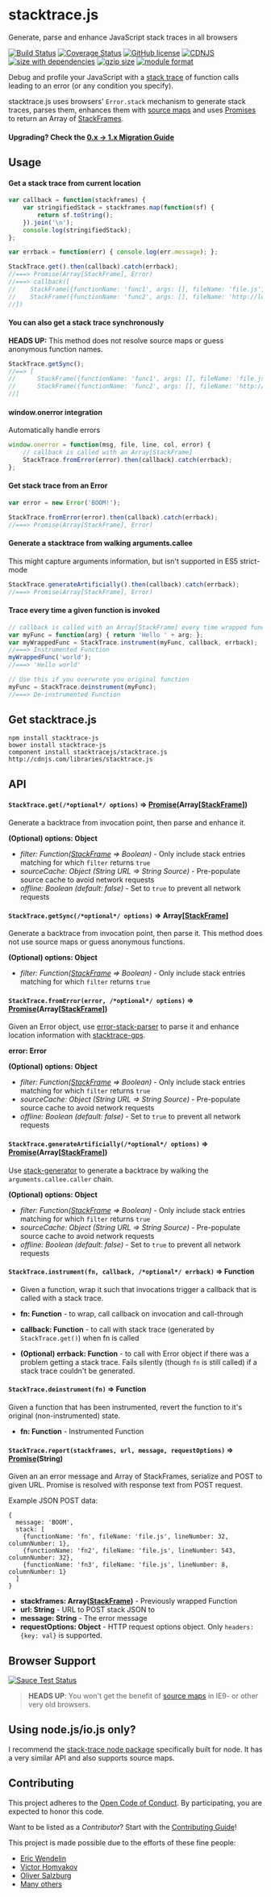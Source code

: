 # stacktrace.js
Generate, parse and enhance JavaScript stack traces in all browsers

[![Build Status](https://img.shields.io/travis/stacktracejs/stacktrace.js/master.svg?style=flat-square)](https://travis-ci.org/stacktracejs/stacktrace.js) 
[![Coverage Status](https://img.shields.io/coveralls/stacktracejs/stacktrace.js.svg?style=flat-square)](https://coveralls.io/r/stacktracejs/stacktrace.js?branch=master) 
[![GitHub license](https://img.shields.io/github/license/stacktracejs/stacktrace.js.svg?style=flat-square)](http://unlicense.org)
[![CDNJS](https://img.shields.io/cdnjs/v/stacktrace.js.svg?style=flat-square)](https://cdnjs.com/libraries/stacktrace.js)
[![size with dependencies](https://img.shields.io/badge/size-29.9k-green.svg?style=flat-square)](https://github.com/stacktracejs/stacktrace.js/releases)
[![gzip size](https://img.shields.io/badge/gzipped-9.1k-green.svg?style=flat-square)](https://github.com/stacktracejs/stacktrace.js/releases)
[![module format](https://img.shields.io/badge/module%20format-umd-lightgrey.svg?style=flat-square&colorB=ff69b4)](https://github.com/stacktracejs/stacktrace.js/releases)

Debug and profile your JavaScript with a [stack trace](http://en.wikipedia.org/wiki/Stack_trace) of function calls leading to an error (or any condition you specify).

stacktrace.js uses browsers' `Error.stack` mechanism to generate stack traces, parses them, enhances them with
[source maps](http://www.html5rocks.com/en/tutorials/developertools/sourcemaps/) and uses
[Promises](https://developer.mozilla.org/en-US/docs/Web/JavaScript/Reference/Global_Objects/Promise)
to return an Array of [StackFrames](https://github.com/stacktracejs/stackframe).

#### Upgrading? Check the [0.x -> 1.x Migration Guide](https://www.stacktracejs.com/#!/docs/v0-migration-guide)

## Usage
#### Get a stack trace from current location
```js
var callback = function(stackframes) {
    var stringifiedStack = stackframes.map(function(sf) {
        return sf.toString();
    }).join('\n');
    console.log(stringifiedStack);
};

var errback = function(err) { console.log(err.message); };

StackTrace.get().then(callback).catch(errback);
//===> Promise(Array[StackFrame], Error)
//===> callback([
//    StackFrame({functionName: 'func1', args: [], fileName: 'file.js', lineNumber: 203, columnNumber: 9}), 
//    StackFrame({functionName: 'func2', args: [], fileName: 'http://localhost:3000/file.min.js', lineNumber: 1, columnNumber: 3284})
//])
```

#### You can also get a stack trace synchronously
**HEADS UP:** This method does not resolve source maps or guess anonymous function names.

```js
StackTrace.getSync();
//==> [
//      StackFrame({functionName: 'func1', args: [], fileName: 'file.js', lineNumber: 203, columnNumber: 9}), 
//      StackFrame({functionName: 'func2', args: [], fileName: 'http://localhost:3000/file.min.js', lineNumber: 1, columnNumber: 3284})
//]
```

#### window.onerror integration
Automatically handle errors
```js
window.onerror = function(msg, file, line, col, error) {
    // callback is called with an Array[StackFrame]
    StackTrace.fromError(error).then(callback).catch(errback);
};
```

#### Get stack trace from an Error
```js
var error = new Error('BOOM!');

StackTrace.fromError(error).then(callback).catch(errback);
//===> Promise(Array[StackFrame], Error)
```

#### Generate a stacktrace from walking arguments.callee
This might capture arguments information, but isn't supported in ES5 strict-mode
```js
StackTrace.generateArtificially().then(callback).catch(errback);
//===> Promise(Array[StackFrame], Error)
```

#### Trace every time a given function is invoked
```js
// callback is called with an Array[StackFrame] every time wrapped function is called
var myFunc = function(arg) { return 'Hello ' + arg; };
var myWrappedFunc = StackTrace.instrument(myFunc, callback, errback);
//===> Instrumented Function
myWrappedFunc('world');
//===> 'Hello world'

// Use this if you overwrote you original function
myFunc = StackTrace.deinstrument(myFunc);
//===> De-instrumented Function
```

## Get stacktrace.js
```
npm install stacktrace-js
bower install stacktrace-js
component install stacktracejs/stacktrace.js
http://cdnjs.com/libraries/stacktrace.js
```

## API

#### `StackTrace.get(/*optional*/ options)` => [Promise](https://developer.mozilla.org/en-US/docs/Web/JavaScript/Reference/Global_Objects/Promise)(Array[[StackFrame](https://github.com/stacktracejs/stackframe)])
Generate a backtrace from invocation point, then parse and enhance it.

**(Optional) options: Object**
* *filter: Function([StackFrame](https://github.com/stacktracejs/stackframe) => Boolean)* - Only include stack entries matching for which `filter` returns `true`
* *sourceCache: Object (String URL => String Source)* - Pre-populate source cache to avoid network requests
* *offline: Boolean (default: false)* - Set to `true` to prevent all network requests

#### `StackTrace.getSync(/*optional*/ options)` => Array[[StackFrame](https://github.com/stacktracejs/stackframe)]
Generate a backtrace from invocation point, then parse it. This method does not use source maps or guess anonymous functions.  

**(Optional) options: Object**
* *filter: Function([StackFrame](https://github.com/stacktracejs/stackframe) => Boolean)* - Only include stack entries matching for which `filter` returns `true`

#### `StackTrace.fromError(error, /*optional*/ options)` => [Promise](https://developer.mozilla.org/en-US/docs/Web/JavaScript/Reference/Global_Objects/Promise)(Array[[StackFrame](https://github.com/stacktracejs/stackframe)])
Given an Error object, use [error-stack-parser](https://github.com/stacktracejs/error-stack-parser)
to parse it and enhance location information with [stacktrace-gps](https://github.com/stacktracejs/stacktrace-gps).

**error: Error**

**(Optional) options: Object**
* *filter: Function([StackFrame](https://github.com/stacktracejs/stackframe) => Boolean)* - Only include stack entries matching for which `filter` returns `true`
* *sourceCache: Object (String URL => String Source)* - Pre-populate source cache to avoid network requests
* *offline: Boolean (default: false)* - Set to `true` to prevent all network requests

#### `StackTrace.generateArtificially(/*optional*/ options)` => [Promise](https://developer.mozilla.org/en-US/docs/Web/JavaScript/Reference/Global_Objects/Promise)(Array[[StackFrame](https://github.com/stacktracejs/stackframe)])
Use [stack-generator](https://github.com/stacktracejs/stack-generator) to generate a backtrace by walking the `arguments.callee.caller` chain.

**(Optional) options: Object**
* *filter: Function([StackFrame](https://github.com/stacktracejs/stackframe) => Boolean)* - Only include stack entries matching for which `filter` returns `true`
* *sourceCache: Object (String URL => String Source)* - Pre-populate source cache to avoid network requests
* *offline: Boolean (default: false)* - Set to `true` to prevent all network requests

#### `StackTrace.instrument(fn, callback, /*optional*/ errback)` => Function
* Given a function, wrap it such that invocations trigger a callback that is called with a stack trace.

* **fn: Function** - to wrap, call callback on invocation and call-through
* **callback: Function** - to call with stack trace (generated by `StackTrace.get()`) when fn is called
* **(Optional) errback: Function** - to call with Error object if there was a problem getting a stack trace.
Fails silently (though `fn` is still called) if a stack trace couldn't be generated.

#### `StackTrace.deinstrument(fn)` => Function
Given a function that has been instrumented, revert the function to it's original (non-instrumented) state.

* **fn: Function** - Instrumented Function

#### `StackTrace.report(stackframes, url, message, requestOptions)` => [Promise](https://developer.mozilla.org/en-US/docs/Web/JavaScript/Reference/Global_Objects/Promise)(String)
Given an an error message and Array of StackFrames, serialize and POST to given URL. Promise is resolved with response text from POST request.

Example JSON POST data:
```
{
  message: 'BOOM',
  stack: [
    {functionName: 'fn', fileName: 'file.js', lineNumber: 32, columnNumber: 1},
    {functionName: 'fn2', fileName: 'file.js', lineNumber: 543, columnNumber: 32},
    {functionName: 'fn3', fileName: 'file.js', lineNumber: 8, columnNumber: 1}
  ]
}
```

* **stackframes: Array([StackFrame](https://github.com/stacktracejs/stackframe))** - Previously wrapped Function
* **url: String** - URL to POST stack JSON to
* **message: String** - The error message
* **requestOptions: Object** - HTTP request options object. Only `headers: {key: val}` is supported.

## Browser Support
[![Sauce Test Status](https://saucelabs.com/browser-matrix/stacktracejs.svg)](https://saucelabs.com/u/stacktracejs)

> **HEADS UP**: You won't get the benefit of [source maps](http://www.html5rocks.com/en/tutorials/developertools/sourcemaps/)
in IE9- or other very old browsers.

## Using node.js/io.js only?
I recommend the [stack-trace node package](https://www.npmjs.com/package/stack-trace) specifically built for node.
It has a very similar API and also supports source maps.

## Contributing
This project adheres to the [Open Code of Conduct](http://todogroup.org/opencodeofconduct/#stacktrace.js/me@eriwen.com). By participating, you are expected to honor this code.

Want to be listed as a *Contributor*? Start with the [Contributing Guide](https://github.com/stacktracejs/stacktrace.js/blob/master/.github/CONTRIBUTING.md)!

This project is made possible due to the efforts of these fine people:

* [Eric Wendelin](https://www.eriwen.com)
* [Victor Homyakov](https://github.com/victor-homyakov)
* [Oliver Salzburg](https://github.com/oliversalzburg)
* [Many others](https://github.com/stacktracejs/stacktrace.js/graphs/contributors)
